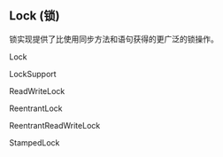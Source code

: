 Lock (锁)
-------------
锁实现提供了比使用同步方法和语句获得的更广泛的锁操作。

Lock

LockSupport

ReadWriteLock

ReentrantLock

ReentrantReadWriteLock

StampedLock